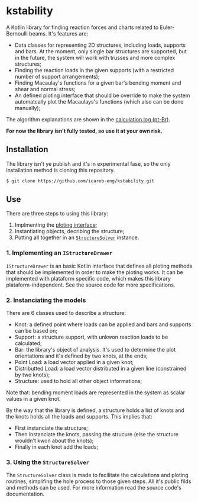 # kstability
A Kotlin library for finding reaction forces and charts related to Euler-Bernoulli beams. It's features are:
- Data classes for representing 2D structures, including loads, supports and bars. At the moment, only single bar structures are supported,
but in the future, the system will work with trusses and more complex structures;
- Finding the reaction loads in the given supports (with a restricted number of support arrangements);
- Finding Macaulay's functions for a given bar's bending moment and shear and normal stress;
- An defined ploting interface that should be override to make the system automatcally plot the Macaulays's functions (which also can be done manually);

The algorithm explanations are shown in the [calculation log (pt-Br)](https://github.com/icarob-eng/kstability/blob/main/memoria_de_calculo.md).

**For now the library isn't fully tested, so use it at your own risk.**

## Installation
The library isn't ye publish and it's in experimental fase, so the only installation method is cloning this repository.

```bash
$ git clone https://github.com/icarob-eng/kstability.git
```

## Use
There are three steps to using this library:
1. Implmenting the [ploting interface](https://github.com/icarob-eng/kstability/blob/main/src/commonMain/kotlin/com/kstabilty/IStructureDrawer.kt);
2. Instantiating objects, decribing the structure;
3. Putting all together in an [`StructureSolver`](https://github.com/icarob-eng/kstability/blob/main/src/commonMain/kotlin/com/kstabilty/ChartingRoutines.kt) instance.

### 1. Implementing an `IStructureDrawer`

`IStructureDrawer` is an basic Kotlin interface that defines all ploting methods that should be implemented in order to make the ploting works. It can be implemented with plataform specific code, which makes this library plataform-independent. See the source code for more specifications.

### 2. Instanciating the models

There are 6 classes used to describe a structure:
- Knot: a defined point where loads can be applied and bars and supports can be based on;
- Support: a structure support, with unkwon reaction loads to be calculated;
- Bar: the library's object of analysis. It's used to determine the plot orientations and it's defined by two knots, at the ends;
- Point Load: a load vector applied in a given knot;
- Distributted Load: a load vector distributed in a given line (constrained by two knots);
- Structure: used to hold all other object informations;

Note that: bending moment loads are represented in the system as scalar values in a given knot.

By the way that the library is defined, a structure holds a list of knots and the knots holds all the loads and supports. This implies that:
- First instanciate the structure;
- Then instanciate the knots, passing the strucure (else the structure wouldn't kwon about the knots);
- Finally in each knot add the loads;

### 3. Using the `StructureSolver`

The `StructureSolver` class is made to facilitate the calculations and ploting routines, simplifing the hole process to those given steps.
All it's public filds and methods can be used. For more information read the source code's documentation.
